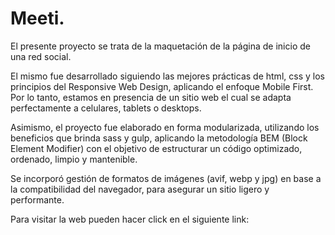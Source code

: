 

# Meeti.

El presente proyecto se trata de la maquetación de la página de inicio de una red social.

El mismo fue desarrollado siguiendo las mejores prácticas de html, css y los principios del Responsive Web Design, aplicando el enfoque Mobile First. Por lo tanto, estamos en presencia de un sitio web el cual se adapta perfectamente a celulares, tablets o desktops.

Asimismo, el proyecto fue elaborado en forma modularizada, utilizando los beneficios que brinda sass y gulp, aplicando la metodología BEM (Block Element Modifier) con el objetivo de estructurar un código optimizado, ordenado, limpio y mantenible.

Se incorporó gestión de formatos de imágenes (avif, webp y jpg) en base a la compatibilidad del navegador, para asegurar un sitio ligero y performante.

Para visitar la web pueden hacer click en el siguiente link:

```

```